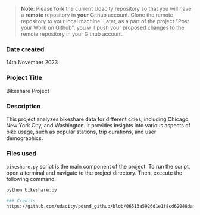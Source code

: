 >**Note**: Please **fork** the current Udacity repository so that you will have a **remote** repository in **your** Github account. Clone the remote repository to your local machine. Later, as a part of the project "Post your Work on Github", you will push your proposed changes to the remote repository in your Github account.

### Date created
14th November 2023

### Project Title
Bikeshare Project

### Description
This project analyzes bikeshare data for different cities, including Chicago, New York City, and Washington. It provides insights into various aspects of bike usage, such as popular stations, trip durations, and user demographics.

### Files used
`bikeshare.py` script is the main component of the project.
To run the script, open a terminal and navigate to the project directory. Then, execute the following command:

```bash
python bikeshare.py

### Credits
https://github.com/udacity/pdsnd_github/blob/06513a5926d1e1f8cd62048daf0baff8541dc276/README.md#L4
